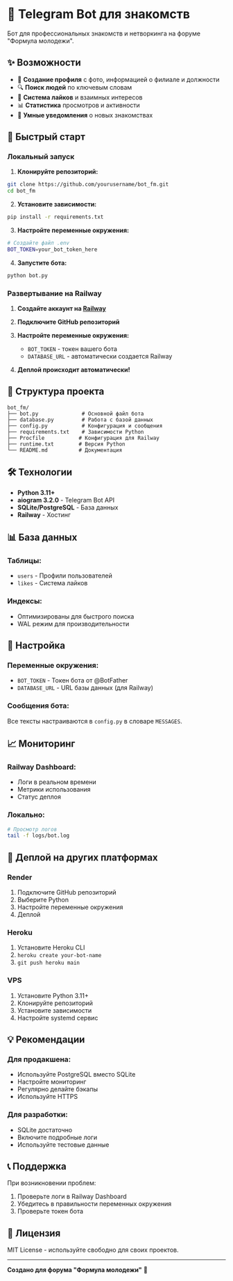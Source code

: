 # 🤖 Telegram Bot для знакомств

Бот для профессиональных знакомств и нетворкинга на форуме "Формула молодежи".

## ✨ Возможности

- 👤 **Создание профиля** с фото, информацией о филиале и должности
- 🔍 **Поиск людей** по ключевым словам
- 💖 **Система лайков** и взаимных интересов
- 📊 **Статистика** просмотров и активности
- 🎯 **Умные уведомления** о новых знакомствах

## 🚀 Быстрый старт

### Локальный запуск

1. **Клонируйте репозиторий:**
```bash
git clone https://github.com/yourusername/bot_fm.git
cd bot_fm
```

2. **Установите зависимости:**
```bash
pip install -r requirements.txt
```

3. **Настройте переменные окружения:**
```bash
# Создайте файл .env
BOT_TOKEN=your_bot_token_here
```

4. **Запустите бота:**
```bash
python bot.py
```

### Развертывание на Railway

1. **Создайте аккаунт на [Railway](https://railway.app)**

2. **Подключите GitHub репозиторий**

3. **Настройте переменные окружения:**
   - `BOT_TOKEN` - токен вашего бота
   - `DATABASE_URL` - автоматически создается Railway

4. **Деплой происходит автоматически!**

## 📁 Структура проекта

```
bot_fm/
├── bot.py              # Основной файл бота
├── database.py         # Работа с базой данных
├── config.py           # Конфигурация и сообщения
├── requirements.txt    # Зависимости Python
├── Procfile           # Конфигурация для Railway
├── runtime.txt        # Версия Python
└── README.md          # Документация
```

## 🛠️ Технологии

- **Python 3.11+**
- **aiogram 3.2.0** - Telegram Bot API
- **SQLite/PostgreSQL** - База данных
- **Railway** - Хостинг

## 📊 База данных

### Таблицы:
- `users` - Профили пользователей
- `likes` - Система лайков

### Индексы:
- Оптимизированы для быстрого поиска
- WAL режим для производительности

## 🔧 Настройка

### Переменные окружения:
- `BOT_TOKEN` - Токен бота от @BotFather
- `DATABASE_URL` - URL базы данных (для Railway)

### Сообщения бота:
Все тексты настраиваются в `config.py` в словаре `MESSAGES`.

## 📈 Мониторинг

### Railway Dashboard:
- Логи в реальном времени
- Метрики использования
- Статус деплоя

### Локально:
```bash
# Просмотр логов
tail -f logs/bot.log
```

## 🚀 Деплой на других платформах

### Render
1. Подключите GitHub репозиторий
2. Выберите Python
3. Настройте переменные окружения
4. Деплой

### Heroku
1. Установите Heroku CLI
2. `heroku create your-bot-name`
3. `git push heroku main`

### VPS
1. Установите Python 3.11+
2. Клонируйте репозиторий
3. Установите зависимости
4. Настройте systemd сервис

## 💡 Рекомендации

### Для продакшена:
- Используйте PostgreSQL вместо SQLite
- Настройте мониторинг
- Регулярно делайте бэкапы
- Используйте HTTPS

### Для разработки:
- SQLite достаточно
- Включите подробные логи
- Используйте тестовые данные

## 📞 Поддержка

При возникновении проблем:
1. Проверьте логи в Railway Dashboard
2. Убедитесь в правильности переменных окружения
3. Проверьте токен бота

## 📄 Лицензия

MIT License - используйте свободно для своих проектов.

---

**Создано для форума "Формула молодежи"** 🎯